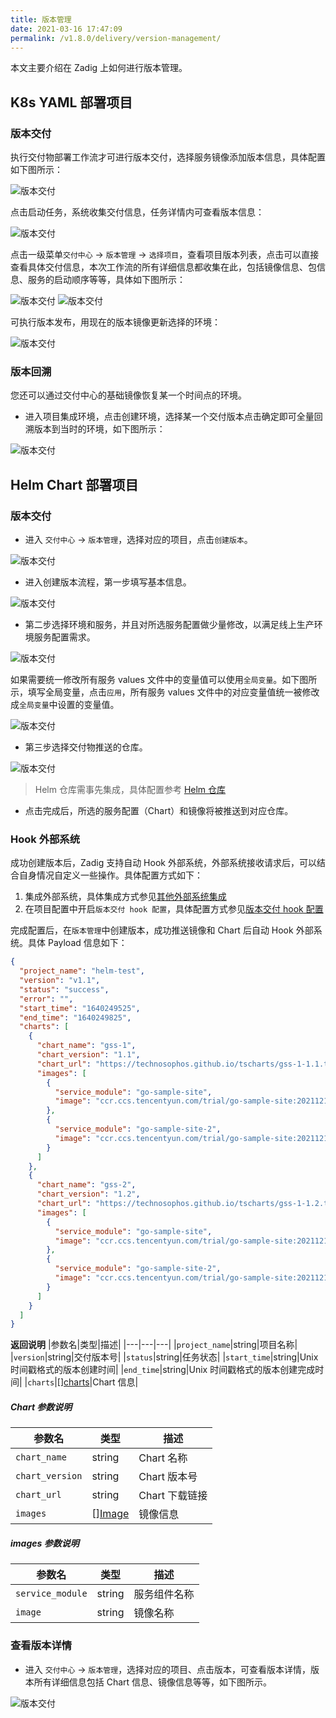 ```yaml
---
title: 版本管理
date: 2021-03-16 17:47:09
permalink: /v1.8.0/delivery/version-management/
---
```


本文主要介绍在 Zadig 上如何进行版本管理。

## K8s YAML 部署项目
### 版本交付

执行交付物部署工作流才可进行版本交付，选择服务镜像添加版本信息，具体配置如下图所示：

![版本交付](./_images/version_createDelivery02.png '版本交付')

点击启动任务，系统收集交付信息，任务详情内可查看版本信息：

![版本交付](./_images/version_createDelivery03.png '版本交付')

点击一级菜单`交付中心` -> `版本管理` -> `选择项目`，查看项目版本列表，点击可以直接查看具体交付信息，本次工作流的所有详细信息都收集在此，包括镜像信息、包信息、服务的启动顺序等等，具体如下图所示：

![版本交付](./_images/version_createDelivery004.png '版本交付')
![版本交付](./_images/version_createDelivery04.png '版本交付')

可执行版本发布，用现在的版本镜像更新选择的环境：

![版本交付](./_images/version_createDelivery05.png '版本交付')


### 版本回溯

您还可以通过交付中心的基础镜像恢复某一个时间点的环境。

- 进入项目集成环境，点击创建环境，选择某一个交付版本点击确定即可全量回溯版本到当时的环境，如下图所示：

![版本交付](./_images/version_select.png '版本交付')


## Helm Chart 部署项目
### 版本交付
- 进入 `交付中心` -> `版本管理`，选择对应的项目，点击`创建版本`。

![版本交付](./_images/version_delivery_helm_1.png)

- 进入创建版本流程，第一步填写基本信息。

![版本交付](./_images/version_delivery_helm_2.png)

- 第二步选择环境和服务，并且对所选服务配置做少量修改，以满足线上生产环境服务配置需求。

![版本交付](./_images/version_delivery_helm_3.png)

如果需要统一修改所有服务 values 文件中的变量值可以使用`全局变量`。如下图所示，填写全局变量，点击`应用`，所有服务 values 文件中的对应变量值统一被修改成`全局变量`中设置的变量值。

![版本交付](./_images/version_delivery_helm_3_1.png)

- 第三步选择交付物推送的仓库。

![版本交付](./_images/version_delivery_helm_4.png)

> Helm 仓库需事先集成，具体配置参考 [Helm 仓库](/v1.8.0/settings/helm/)

- 点击完成后，所选的服务配置（Chart）和镜像将被推送到对应仓库。

### Hook 外部系统

成功创建版本后，Zadig 支持自动 Hook 外部系统，外部系统接收请求后，可以结合自身情况自定义一些操作。具体配置方式如下：

1. 集成外部系统，具体集成方式参见[其他外部系统集成](/v1.8.0/settings/others/)
2. 在项目配置中开启`版本交付 hook 配置`，具体配置方式参见[版本交付 hook 配置](/v1.8.0/project/config/#高级配置)

完成配置后，在`版本管理`中创建版本，成功推送镜像和 Chart 后自动 Hook 外部系统。具体 Payload 信息如下：

```json
{
  "project_name": "helm-test",
  "version": "v1.1",
  "status": "success",
  "error": "",
  "start_time": "1640249525",
  "end_time": "1640249825",
  "charts": [
    {
      "chart_name": "gss-1",
      "chart_version": "1.1",
      "chart_url": "https://technosophos.github.io/tscharts/gss-1-1.1.tgz",
      "images": [    
        {
          "service_module": "go-sample-site",
          "image": "ccr.ccs.tencentyun.com/trial/go-sample-site:20211215150832-27-main"
        },
        {
          "service_module": "go-sample-site-2",
          "image": "ccr.ccs.tencentyun.com/trial/go-sample-site:20211215150832-27-main"
        }
      ]
    },
    {
      "chart_name": "gss-2",
      "chart_version": "1.2",
      "chart_url": "https://technosophos.github.io/tscharts/gss-1-1.2.tgz",
      "images": [
        {
          "service_module": "go-sample-site",
          "image": "ccr.ccs.tencentyun.com/trial/go-sample-site:20211215150832-27-main"
        },
        {
          "service_module": "go-sample-site-2",
          "image": "ccr.ccs.tencentyun.com/trial/go-sample-site:20211215150832-27-main"
        }
      ]
    }
  ]
}
```

**返回说明**
|参数名|类型|描述|
|---|---|---|
|`project_name`|string|项目名称|
|`version`|string|交付版本号|
|`status`|string|任务状态|
|`start_time`|string|Unix 时间戳格式的版本创建时间|
|`end_time`|string|Unix 时间戳格式的版本创建完成时间|
|`charts`|[][charts](#charts)|Chart 信息|

<h5 id="charts">Chart 参数说明</h5>

|参数名|类型|描述|
|---|---|---|
|`chart_name`|string|Chart 名称|
|`chart_version`|string|Chart 版本号|
|`chart_url`|string|Chart 下载链接|
|`images`|[][Image](#image)|镜像信息|

<h5 id="image">images 参数说明</h5>

|参数名|类型|描述|
|---|---|---|
|`service_module`|string|服务组件名称|
|`image`|string|镜像名称|


### 查看版本详情

- 进入 `交付中心` -> `版本管理`，选择对应的项目、点击版本，可查看版本详情，版本所有详细信息包括 Chart 信息、镜像信息等等，如下图所示。

![版本交付](./_images/version_delivery_helm_5.png)

